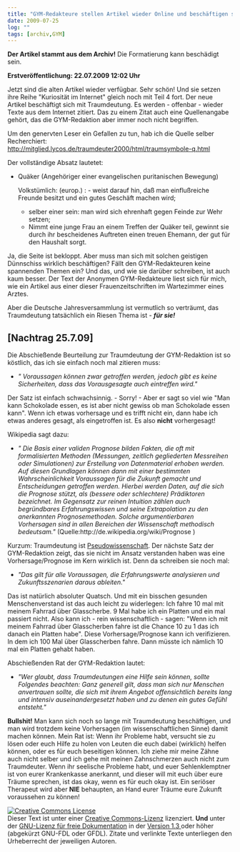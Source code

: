 ```yaml
---
title: "GYM-Redakteure stellen Artikel wieder Online und beschäftigen sich mit Traumdeutung. [Nachtrag 25.7.09] "
date: 2009-07-25
log: ""
tags: [archiv,GYM]
---
```

**Der Artikel stammt aus dem Archiv!** Die Formatierung kann beschädigt sein.

**Erstveröffentlichung: 22.07.2009 12:02 Uhr**

Jetzt sind die alten Artikel wieder verfügbar. Sehr schön! Und sie setzen ihre Reihe "Kuriosität im Internet" gleich noch mit Teil 4 fort. Der neue Artikel beschäftigt sich mit Traumdeutung. Es werden - offenbar - wieder Texte aus dem Internet zitiert. Das zu einem Zitat auch eine Quellenangabe gehört, das die GYM-Redaktion aber immer noch nicht begriffen.
<!--break-->
Um den genervten Leser ein Gefallen zu tun, hab ich die Quelle selber Recherchiert:
http://mitglied.lycos.de/traumdeuter2000/html/traumsymbole-q.html

Der vollständige Absatz lautetet:
<ul>
<li> Quäker (Angehöriger einer evangelischen puritanischen Bewegung)

Volkstümlich: (europ.) : - weist darauf hin, daß man einflußreiche Freunde besitzt und ein gutes Geschäft machen wird;

- selber einer sein: man wird sich ehrenhaft gegen Feinde zur Wehr setzen;
- Nimmt eine junge Frau an einem Treffen der Quäker teil, gewinnt sie durch ihr bescheidenes Auftreten einen treuen Ehemann, der gut für den Haushalt sorgt.</li>
</ul>

Ja, die Seite ist bekloppt. Aber muss man sich mit solchen geistigen Dünnschiss wirklich beschäftigen? Fällt den GYM-Redakteuren keine spannenden Themen ein? Und das, und wie sie darüber schreiben, ist auch kaum besser. Der Text der Anonymen GYM-Redakteure liest sich für mich, wie ein Artikel aus einer dieser Frauenzeitschriften im Wartezimmer eines Arztes.

Aber die Deutsche Jahresversammlung ist vermutlich so verträumt, das Traumdeutung tatsächlich ein Riesen Thema ist - <i>**für sie!**</i>

## [Nachtrag 25.7.09] ##
Die Abschießende Beurteilung zur Traumdeutung der GYM-Redaktion ist so köstlich, das ich sie einfach noch mal zitieren muss:
<ul>
<li><cite>" Voraussagen können zwar getroffen werden, jedoch gibt es keine Sicherheiten, dass das Vorausgesagte auch eintreffen wird."</cite></li>
</ul>

Der Satz ist einfach schwachsinnig. - Sorry! - Aber er sagt so viel wie "Man kann Schokolade essen, es ist aber nicht gewiss ob man Schokolade essen kann". Wenn ich etwas vorhersage und es trifft nicht ein, dann habe ich etwas anderes gesagt, als eingetroffen ist. Es also **nicht** vorhergesagt!

Wikipedia sagt dazu:
<ul>
<li><cite>" Die Basis einer validen Prognose bilden Fakten, die oft mit formalisierten Methoden (Messungen, zeitlich gegliederten Messreihen oder Simulationen) zur Erstellung von Datenmaterial erhoben werden. Auf diesen Grundlagen können dann mit einer bestimmten Wahrscheinlichkeit Voraussagen für die Zukunft gemacht und Entscheidungen getroffen werden. Hierbei werden Daten, auf die sich die Prognose stützt, als (bessere oder schlechtere) Prädiktoren bezeichnet. Im Gegensatz zur reinen Intuition zählen auch begründbares Erfahrungswissen und seine Extrapolation zu den anerkannten Prognosemethoden. Solche argumentierbaren Vorhersagen sind in allen Bereichen der Wissenschaft methodisch bedeutsam."</cite> (Quelle:http://de.wikipedia.org/wiki/Prognose ) </li>
</ul>

Kurzum: Traumdeutung ist <a href="http://de.wikipedia.org/wiki/Pseudowissenschaft">Pseudowissenschaft</a>. Der nächste Satz der GYM-Redaktion zeigt, das sie nicht im Ansatz verstanden haben was eine Vorhersage/Prognose im Kern wirklich ist. Denn da schreiben sie noch mal:

<ul>
<li><cite>"Das gilt für alle Voraussagen, die Erfahrungswerte analysieren und Zukunftsszenarien daraus ableiten."</cite> </li>
</ul>

Das ist natürlich absoluter Quatsch. Und mit ein bisschen gesunden Menschenverstand ist das auch leicht zu widerlegen: Ich fahre 10 mal mit meinem Fahrrad über Glasscherbe. 9 Mal habe ich ein Platten und ein mal passiert nicht. Also kann ich - rein wissenschaftlich - sagen: "Wenn ich mit meinem Fahrrad über Glasscherben fahre ist die Chance 10 zu 1 das ich danach ein Platten habe". Diese Vorhersage/Prognose kann ich verifizieren. In dem ich 100 Mal über Glasscherben fahre. Dann müsste ich nämlich 10 mal ein Platten gehabt haben.

Abschießenden Rat der GYM-Redaktion lautet:
<ul>
<li><cite>"Wer glaubt, dass Traumdeutungen eine Hilfe sein können, sollte Folgendes beachten: Ganz generell gilt, dass man sich nur Menschen anvertrauen sollte, die sich mit ihrem Angebot offensichtlich bereits lang und intensiv auseinandergesetzt haben und zu denen ein gutes Gefühl entsteht."</cite> </li>
</ul>

**Bullshit!** Man kann sich noch so lange mit Traumdeutung beschäftigen, und man wird trotzdem keine Vorhersagen (im wissenschaftlichen Sinne) damit machen können. Mein Rat ist: Wenn ihr Probleme habt, versucht sie zu lösen oder euch Hilfe zu holen von Leuten die euch dabei (wirklich) helfen können, oder es für euch beseitigen können. Ich ziehe mir meine Zähne auch nicht selber und ich gehe mit meinen Zahnschmerzen auch nicht zum Traumdeuter. Wenn ihr seelische Probleme habt, und euer  Sehlenklemptner ist von eurer Krankenkasse anerkannt, und dieser will mit euch über eure Träume sprechen, ist das okay, wenn es für euch okay ist. Ein seriöser Therapeut wird aber **NIE** behaupten,  an Hand eurer Träume eure Zukunft voraussehen zu können!



<a rel="license" href="http://creativecommons.org/licenses/by-sa/3.0/de/"><img alt="Creative Commons License" style="border-width:0" src="http://i.creativecommons.org/l/by-sa/3.0/de/88x31.png" /></a><br />Dieser <span xmlns:dc="http://purl.org/dc/elements/1.1/" href="http://purl.org/dc/dcmitype/Text" rel="dc:type">Text</span> ist unter einer <a rel="license" href="http://creativecommons.org/licenses/by-sa/3.0/de/">Creative Commons-Lizenz</a> lizenziert. **Und** unter der <a href="http://de.wikipedia.org/wiki/GFDL">GNU-Lizenz für freie Dokumentation</a> in der <a href="http://www.gnu.org/licenses/fdl-1.3.html">Version 1.3 </a> oder höher (abgekürzt GNU-FDL oder GFDL). Zitate und verlinkte Texte unterliegen den Urheberrecht der jeweiligen Autoren.

